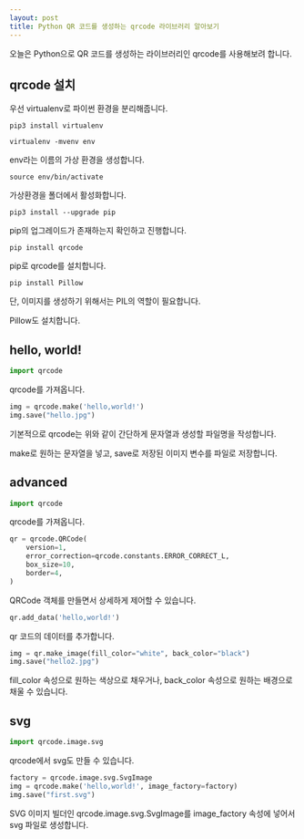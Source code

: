 ```yaml
---
layout: post
title: Python QR 코드를 생성하는 qrcode 라이브러리 알아보기
---
```


오늘은 Python으로 QR 코드를 생성하는 라이브러리인 qrcode를 사용해보려 합니다.

## qrcode 설치

우선 virtualenv로 파이썬 환경을 분리해줍니다.

```
pip3 install virtualenv
```

```
virtualenv -mvenv env
```

env라는 이름의 가상 환경을 생성합니다.

```
source env/bin/activate
```

가상환경을 폴더에서 활성화합니다.

```
pip3 install --upgrade pip
```

pip의 업그레이드가 존재하는지 확인하고 진행합니다.

```
pip install qrcode
```

pip로 qrcode를 설치합니다.

```
pip install Pillow
```

단, 이미지를 생성하기 위해서는 PIL의 역할이 필요합니다.

Pillow도 설치합니다.

## hello, world!

```python
import qrcode
```

qrcode를 가져옵니다.

```python
img = qrcode.make('hello,world!')
img.save("hello.jpg")
```

기본적으로 qrcode는 위와 같이 간단하게 문자열과 생성할 파일명을 작성합니다.

make로 원하는 문자열을 넣고, save로 저장된 이미지 변수를 파일로 저장합니다.

## advanced

```python
import qrcode
```

qrcode를 가져옵니다.

```python
qr = qrcode.QRCode(
    version=1,
    error_correction=qrcode.constants.ERROR_CORRECT_L,
    box_size=10,
    border=4,
)
```

QRCode 객체를 만들면서 상세하게 제어할 수 있습니다.

```python
qr.add_data('hello,world!')
```

qr 코드의 데이터를 추가합니다.

```python
img = qr.make_image(fill_color="white", back_color="black")
img.save("hello2.jpg")
```

fill_color 속성으로 원하는 색상으로 채우거나, back_color 속성으로 원하는 배경으로 채울 수 있습니다.

## svg

```python
import qrcode.image.svg
```

qrcode에서 svg도 만들 수 있습니다.

```python
factory = qrcode.image.svg.SvgImage
img = qrcode.make('hello,world!', image_factory=factory)
img.save("first.svg")
```

SVG 이미지 빌더인 qrcode.image.svg.SvgImage를 image_factory 속성에 넣어서 svg 파일로 생성합니다.

